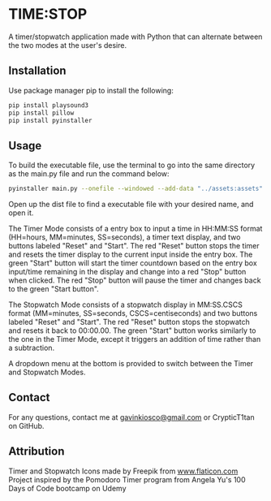# TIME:STOP

A timer/stopwatch application made with Python that can alternate between the two modes at the user's desire.

## Installation
Use package manager pip to install the following:

```bash
pip install playsound3
pip install pillow
pip install pyinstaller
```

## Usage

To build the executable file, use the terminal to go into the same directory as the main.py file and run the command below:

```bash
pyinstaller main.py --onefile --windowed --add-data "../assets:assets" --icon=../assets/clock.icns --name "<Desired Name of Executable>"
```

Open up the dist file to find a executable file with your desired name, and open it.

The Timer Mode consists of a entry box to input a time in HH:MM:SS format (HH=hours, MM=minutes, SS=seconds), a timer text display, and two buttons labeled "Reset" and "Start".
The red "Reset" button stops the timer and resets the timer display to the current input inside the entry box.
The green "Start" button will start the timer countdown based on the entry box input/time remaining in the display and change into a red "Stop" button when clicked.
The red "Stop" button will pause the timer and changes back to the green "Start button".

The Stopwatch Mode consists of a stopwatch display in MM:SS.CSCS format (MM=minutes, SS=seconds, CSCS=centiseconds) and two buttons labeled "Reset" and "Start".
The red "Reset" button stops the stopwatch and resets it back to 00:00.00. 
The green "Start" button works similarly to the one in the Timer Mode, except it triggers an addition of time rather than a subtraction.

A dropdown menu at the bottom is provided to switch between the Timer and Stopwatch Modes.

## Contact
For any questions, contact me at gavinkiosco@gmail.com or CrypticT1tan on GitHub.

## Attribution
Timer and Stopwatch Icons made by Freepik from www.flaticon.com  
Project inspired by the Pomodoro Timer program from Angela Yu's 100 Days of Code bootcamp on Udemy
